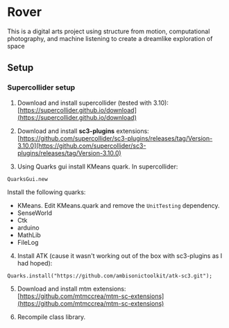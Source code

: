 # Rover
This is a digital arts project using structure from motion, computational photography, and machine listening to create a dreamlike exploration of space
## Setup

### Supercollider setup

1. Download and install supercollider (tested with 3.10):
[https://supercollider.github.io/download](https://supercollider.github.io/download) 

2. Download and install **sc3-plugins** extensions: 
[https://github.com/supercollider/sc3-plugins/releases/tag/Version-3.10.0](https://github.com/supercollider/sc3-plugins/releases/tag/Version-3.10.0)

3. Using Quarks gui install KMeans quark. In supercollider: 
```
QuarksGui.new
```

Install the following quarks: 
- KMeans. Edit KMeans.quark and remove the `UnitTesting` dependency.
- SenseWorld
- Ctk
- arduino
- MathLib
- FileLog

4. Install ATK (cause it wasn't working out of the box with sc3-plugins as I had hoped):
```
Quarks.install("https://github.com/ambisonictoolkit/atk-sc3.git");
```

5. Download and install mtm extensions: 
[https://github.com/mtmccrea/mtm-sc-extensions](https://github.com/mtmccrea/mtm-sc-extensions)

6. Recompile class library. 

